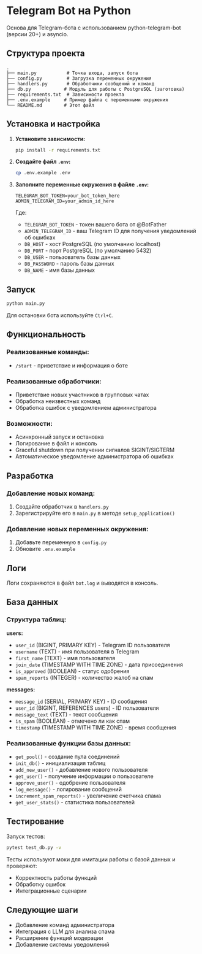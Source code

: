 # Telegram Bot на Python

Основа для Telegram-бота с использованием python-telegram-bot (версии 20+) и asyncio.

## Структура проекта

```
.
├── main.py           # Точка входа, запуск бота
├── config.py         # Загрузка переменных окружения
├── handlers.py       # Обработчики сообщений и команд
├── db.py            # Модуль для работы с PostgreSQL (заготовка)
├── requirements.txt  # Зависимости проекта
├── .env.example     # Пример файла с переменными окружения
└── README.md        # Этот файл
```

## Установка и настройка

1. **Установите зависимости:**
   ```bash
   pip install -r requirements.txt
   ```

2. **Создайте файл `.env`:**
   ```bash
   cp .env.example .env
   ```

3. **Заполните переменные окружения в файле `.env`:**
   ```
   TELEGRAM_BOT_TOKEN=your_bot_token_here
   ADMIN_TELEGRAM_ID=your_admin_id_here
   ```

   Где:
   - `TELEGRAM_BOT_TOKEN` - токен вашего бота от @BotFather
   - `ADMIN_TELEGRAM_ID` - ваш Telegram ID для получения уведомлений об ошибках
   - `DB_HOST` - хост PostgreSQL (по умолчанию localhost)
   - `DB_PORT` - порт PostgreSQL (по умолчанию 5432)
   - `DB_USER` - пользователь базы данных
   - `DB_PASSWORD` - пароль базы данных
   - `DB_NAME` - имя базы данных

## Запуск

```bash
python main.py
```

Для остановки бота используйте `Ctrl+C`.

## Функциональность

### Реализованные команды:
- `/start` - приветствие и информация о боте

### Реализованные обработчики:
- Приветствие новых участников в групповых чатах
- Обработка неизвестных команд
- Обработка ошибок с уведомлением администратора

### Возможности:
- Асинхронный запуск и остановка
- Логирование в файл и консоль
- Graceful shutdown при получении сигналов SIGINT/SIGTERM
- Автоматическое уведомление администратора об ошибках

## Разработка

### Добавление новых команд:
1. Создайте обработчик в `handlers.py`
2. Зарегистрируйте его в `main.py` в методе `setup_application()`

### Добавление новых переменных окружения:
1. Добавьте переменную в `config.py`
2. Обновите `.env.example`

## Логи

Логи сохраняются в файл `bot.log` и выводятся в консоль.

## База данных

### Структура таблиц:

**users:**
- `user_id` (BIGINT, PRIMARY KEY) - Telegram ID пользователя
- `username` (TEXT) - имя пользователя в Telegram
- `first_name` (TEXT) - имя пользователя
- `join_date` (TIMESTAMP WITH TIME ZONE) - дата присоединения
- `is_approved` (BOOLEAN) - статус одобрения
- `spam_reports` (INTEGER) - количество жалоб на спам

**messages:**
- `message_id` (SERIAL, PRIMARY KEY) - ID сообщения
- `user_id` (BIGINT, REFERENCES users) - ID пользователя
- `message_text` (TEXT) - текст сообщения
- `is_spam` (BOOLEAN) - отмечено ли как спам
- `timestamp` (TIMESTAMP WITH TIME ZONE) - время сообщения

### Реализованные функции базы данных:
- `get_pool()` - создание пула соединений
- `init_db()` - инициализация таблиц
- `add_new_user()` - добавление нового пользователя
- `get_user()` - получение информации о пользователе
- `approve_user()` - одобрение пользователя
- `log_message()` - логирование сообщений
- `increment_spam_reports()` - увеличение счетчика спама
- `get_user_stats()` - статистика пользователей

## Тестирование

Запуск тестов:
```bash
pytest test_db.py -v
```

Тесты используют моки для имитации работы с базой данных и проверяют:
- Корректность работы функций
- Обработку ошибок
- Интеграционные сценарии

## Следующие шаги

- Добавление команд администратора
- Интеграция с LLM для анализа спама
- Расширение функций модерации
- Добавление системы уведомлений
